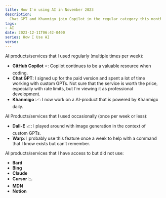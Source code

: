 ```yaml
---
title: How I'm using AI in November 2023
description:
  Chat GPT and Khanmigo join Copilot in the regular category this month
tags:
- AI
date: 2023-12-11T06:42-0400
series: How I Use AI
verse:
---
```


AI products/services that I used regularly (multiple times per week):

- **GitHub Copilot** ⭐: Copilot continues to be a valuable resource when
  coding.
- **Chat GPT**: I signed up for the paid version and spent a lot of time working
  with custom GPTs. Not sure that the service is worth the price, especially
  with rate limits, but I'm viewing it as professional development.
- **Khanmigo** 📈: I now work on a AI-product that is powered by Khanmigo daily.

AI Products/services that I used occasionally (once per week or less):

- **Dall-E** 📈: I played around with image generation in the context of custom
  GPTs.
- **Warp**: I probably use this feature once a week to help with a command that
  I know exists but can’t remember.

AI products/services that I have access to but did not use:

- **Bard**
- **Bing**
- **Claude**
- **Cursor** 📉
- **MDN**
- **Notion**
